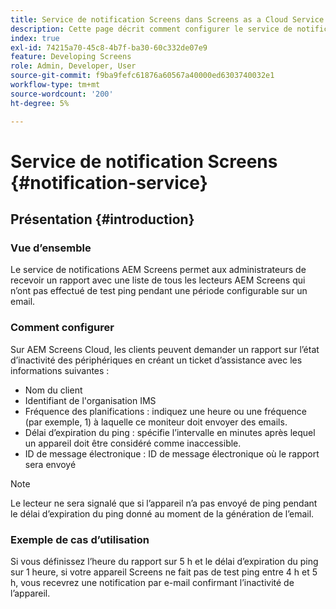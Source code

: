 ```yaml
---
title: Service de notification Screens dans Screens as a Cloud Service
description: Cette page décrit comment configurer le service de notification as a Cloud Service Screens.
index: true
exl-id: 74215a70-45c8-4b7f-ba30-60c332de07e9
feature: Developing Screens
role: Admin, Developer, User
source-git-commit: f9ba9fefc61876a60567a40000ed6303740032e1
workflow-type: tm+mt
source-wordcount: '200'
ht-degree: 5%

---
```


# Service de notification Screens {#notification-service}

## Présentation {#introduction}

### Vue d’ensemble

Le service de notifications AEM Screens permet aux administrateurs de recevoir un rapport avec une liste de tous les lecteurs AEM Screens qui n’ont pas effectué de test ping pendant une période configurable sur un email.

### Comment configurer

Sur AEM Screens Cloud, les clients peuvent demander un rapport sur l’état d’inactivité des périphériques en créant un ticket d’assistance avec les informations suivantes :

* Nom du client
* Identifiant de l&#39;organisation IMS
* Fréquence des planifications : indiquez une heure ou une fréquence (par exemple, 1) à laquelle ce moniteur doit envoyer des emails.
* Délai d’expiration du ping : spécifie l’intervalle en minutes après lequel un appareil doit être considéré comme inaccessible.
* ID de message électronique : ID de message électronique où le rapport sera envoyé

>[!NOTE]
>Le lecteur ne sera signalé que si l’appareil n’a pas envoyé de ping pendant le délai d’expiration du ping donné au moment de la génération de l’email.

### Exemple de cas d’utilisation

Si vous définissez l’heure du rapport sur 5 h et le délai d’expiration du ping sur 1 heure, si votre appareil Screens ne fait pas de test ping entre 4 h et 5 h, vous recevrez une notification par e-mail confirmant l’inactivité de l’appareil.
